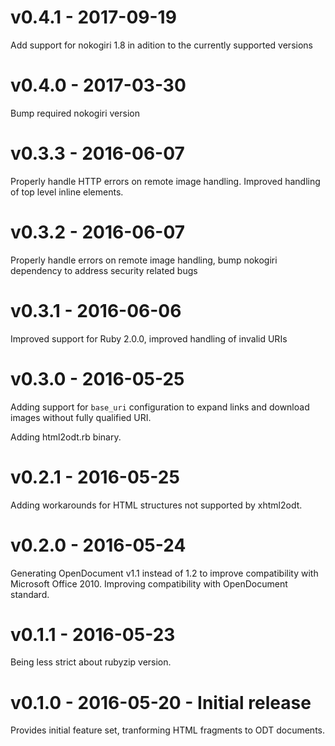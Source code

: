 # v0.4.1 - 2017-09-19

Add support for nokogiri 1.8 in adition to the currently supported versions

# v0.4.0 - 2017-03-30

Bump required nokogiri version

# v0.3.3 - 2016-06-07

Properly handle HTTP errors on remote image handling. Improved handling of top
level inline elements.

# v0.3.2 - 2016-06-07

Properly handle errors on remote image handling, bump nokogiri dependency to
address security related bugs

# v0.3.1 - 2016-06-06

Improved support for Ruby 2.0.0, improved handling of invalid URIs

# v0.3.0 - 2016-05-25

Adding support for `base_uri` configuration to expand links and download images
without fully qualified URI.

Adding html2odt.rb binary.

# v0.2.1 - 2016-05-25

Adding workarounds for HTML structures not supported by xhtml2odt.

# v0.2.0 - 2016-05-24

Generating OpenDocument v1.1 instead of 1.2 to improve compatibility with
Microsoft Office 2010. Improving compatibility with OpenDocument standard.

# v0.1.1 - 2016-05-23

Being less strict about rubyzip version.

# v0.1.0 - 2016-05-20 - Initial release

Provides initial feature set, tranforming HTML fragments to ODT documents.
